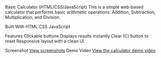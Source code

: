 Basic Calculator (HTML/CSS/JavaScript)
This is a simple web-based calculator that performs basic arithmetic operations:
Addition, Subtraction, Multiplication, and Division.

Built With
HTML
CSS
JavaScript

 Features
 Clickable buttons
 Displays results instantly
 Clear (C) button to reset
 Responsive layout with a clean UI

Screenshot
[View screenshots](https://drive.google.com/file/d/1PZMGWN2ynJ4KWdL-SJo5hgS9v7GsB6w6/view?usp=sharing)
Demo Video
[View the calculator demo video](https://drive.google.com/file/d/1NuO4NQOX-1-gxkPFg-H6TYQCfO9jjVM0/view?usp=sharing)
